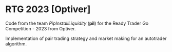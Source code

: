 # RTG 2023 [Optiver]
Code from the team *PipInstallLiquidity* (**pil**) for the Ready Trader Go Competition - 2023 from Optiver.

Implementation of pair trading strategy and market making for an autotrader algorithm.
